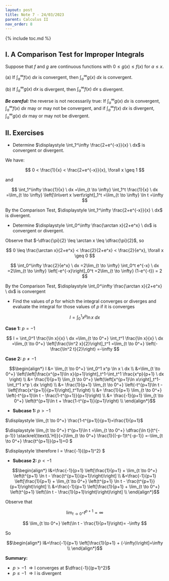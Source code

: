 ```yaml
---
layout: post
title: Note 7 - 24/03/2023
parent: Calculus II
nav_order: 8
---
```


{% include toc.md %}

## I. A Comparison Test for Improper Integrals

Suppose that $f$ and $g$ are continuous functions with $0 \leq g(x) \leq f(x)$ for $a \leq x$.

(a) If $\int_a^\infty f(x) \ dx$ is convergent, then $\int_a^\infty g(x) \ dx$ is convergent.

(b) If $\int_a^\infty g(x) \ dx$ is divergent, then $\int_a^\infty f(x) \ dx$ s divergent.

_**Be careful:**_ the reverse is not necessarily true: If $\int_a^\infty g(x) \ dx$ is convergent, $\int_a^\infty f(x) \ dx$ may or may not be convergent, and if $\int_a^\infty f(x) \ dx$ is divergent, $\int_a^\infty g(x) \ dx$ may or may not be divergent.

## II. Exercises

* Determine $\displaystyle \int_1^\infty \frac{2+e^{-x}}{x} \ dx$ is convergent or divergent.
  
We have:

$$
0 < \frac{1}{x} < \frac{2+e^{-x}}{x}, \forall x \geq 1
$$

and

$$
\int_1^\infty \frac{1}{x} \ dx
=\lim_{t \to \infty} \int_1^t \frac{1}{x} \ dx
=\lim_{t \to \infty} \left[\ln\vert x \vert\right]_1^t
=\lim_{t \to \infty} \ln t
=\infty
$$

By the Comparison Test, $\displaystyle \int_1^\infty \frac{2+e^{-x}}{x} \ dx$ is divergent.

* Determine $\displaystyle \int_0^\infty \frac{\arctan x}{2+e^x} \ dx$ is convergent or divergent.
  
Observe that $-\dfrac{\pi}{2} \leq \arctan x \leq \dfrac{\pi}{2}$, so

$$
0 \leq \frac{\arctan x}{2+e^x} < \frac{2}{2+e^x} < \frac{2}{e^x}, \forall x \geq 0
$$

$$
\int_0^\infty \frac{2}{e^x} \ dx
=2\lim_{t \to \infty} \int_0^t e^{-x} \ dx
=2\lim_{t \to \infty} \left[-e^{-x}\right]_0^t
=2\lim_{t \to \infty} (1-e^{-t}) = 2
$$

By the Comparison Test, $\displaystyle \int_0^\infty \frac{\arctan x}{2+e^x} \ dx$ is convergent

* Find the values of $p$ for which the integral converges or diverges and evaluate the integral for those values of $p$ if it is converges

$$
I = \int_0^1 x^p \ln x \ dx
$$

**Case 1:** $p=-1$

$$
I = \int_0^1 \frac{\ln x}{x} \ dx
=\lim_{t \to 0^+} \int_t^1 \frac{\ln x}{x} \ dx
=\lim_{t \to 0^+} \left[\frac{\ln^2 x}{2}\right]_t^1
=\lim_{t \to 0^+} \left(-\frac{\ln^2 t}{2}\right)
=-\infty
$$

**Case 2:** $p \neq -1$

$$\begin{align*}
I &= \lim_{t \to 0^+} \int_0^1 x^p \ln x \ dx \\
&=\lim_{t \to 0^+} \left(\left[\frac{x^{p+1}\ln x}{p+1}\right]_t^1-\int_t^1 \frac{x^p}{p+1} \ dx \right) \\
&= \frac{1}{p+1} \lim_{t \to 0^+} \left(\left[x^{p+1}\ln x\right]_t^1-\int_t^1 x^p \ dx \right) \\
&= \frac{1}{p+1} \lim_{t \to 0^+} \left(-t^{p+1}\ln t -\left[\frac{x^{p+1}}{p+1}\right]_t^1\right) \\
&= \frac{1}{p+1} \lim_{t \to 0^+} \left(-t^{p+1}\ln t - \frac{1-t^{p+1}}{p+1}\right) \\
&= \frac{-1}{p+1} \lim_{t \to 0^+} \left(t^{p+1}\ln t + \frac{1-t^{p+1}}{p+1}\right) \\
\end{align*}$$

* **Subcase 1:** $p>-1$

$\displaystyle \lim_{t \to 0^+} \frac{1-t^{p+1}}{p+1}=\frac{1}{p+1}$

$\displaystyle
\lim_{t \to 0^+} t^{p+1}\ln t
=\lim_{t \to 0^+} \dfrac{\ln t}{t^{-p-1}}
\stackrel{\text{L'H}}{=}\lim_{t \to 0^+} \frac{1}{(-p-1)t^{-p-1}}
=-\lim_{t \to 0^+} \frac{t^{p+1}}{p+1}=0
$

$\displaystyle
\therefore I = \frac{-1}{(p+1)^2}
$

* **Subcase 2:** $p<-1$

$$\begin{align*}
I&=\frac{-1}{p+1} \left[\frac{1}{p+1} + \lim_{t \to 0^+} \left(t^{p+1} \ln t - \frac{t^{p+1}}{p+1}\right)\right] \\
&=\frac{-1}{p+1} \left[\frac{1}{p+1} + \lim_{t \to 0^+} \left(t^{p+1} \ln t - \frac{t^{p+1}}{p+1}\right)\right] \\
&=\frac{-1}{p+1} \left[\frac{1}{p+1} + \lim_{t \to 0^+} \left(t^{p+1} \left(\ln t - \frac{1}{p+1}\right)\right)\right] \\
\end{align*}$$

Observe that

$$
\lim_{t \to 0^+} t^{p+1} = \infty
$$

$$
\lim_{t \to 0^+} \left(\ln t - \frac{1}{p+1}\right)= -\infty
$$

So

$$\begin{align*}
I&=\frac{-1}{p+1} \left[\frac{1}{p+1} + (-\infty)\right]=\infty \\
\end{align*}$$

**Summary:**

* $p>-1$ $\Rightarrow \mathrm{I}$ converges at $\dfrac{-1}{(p+1)^2}$
* $p \leq -1$ $\Rightarrow \mathrm{I}$ is divergent